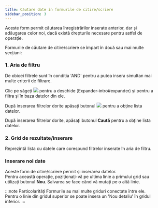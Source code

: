 ```yaml
---
title: Căutare date în formurile de citire/scriere
sidebar_position: 3
---
```


Aceste form permit căutarea înregistrărilor inserate anterior, dar și adăugarea celor noi, dacă există drepturile necesare pentru astfel de operație.

Formurile de căutare de citire/scriere se împart în două sau mai multe secțiuni:


### 1. Aria de filtru

De obicei filtrele sunt în condiția 'AND' pentru a putea insera simultan mai multe criterii de filtrare.

Clic pe săgeți ![](/img/neutral/common/arrow.png) pentru a deschide [Expander-intro#expander) și pentru a filtra și în baza datelor din ele.

După inserarea filtrelor dorite apăsați butonul ![](/img/ro-RO/guide/operations-with-data/data-search-in-read-only-forms/image01.png) pentru a obține lista datelor.

După inserarea filtrelor dorite, apăsați butonul **Caută** pentru a obține lista datelor.

### 2. Grid de rezultate/inserare

Reprezintă lista cu datele care corespund filtrelor inserate în aria de filtru.

### Inserare noi date

Aceste form de citire/scriere permit și inserarea datelor.  
Pentru această operație, poziționați-vă pe ultima linie a primului grid sau utilizați butonul **Nou**. Salvarea se face când vă mutați pe o altă linie.

:::note Particolarități
Formurile au mai multe griduri conectate între ele. Pentru o linie din gridul superior se poate insera un 'Nou detaliu' în gridul inferior.
::: 